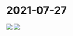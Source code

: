 # 2021-07-27

<image-container>
  <img preview="0" src="http://wangleant.com/turtle-images-thumbnail/IMG_20210727_211636.jpg"/>
</image-container>
<image-container>
  <img preview="0" src="http://wangleant.com/turtle-images-thumbnail/IMG_20210727_211644.jpg"/>
</image-container>